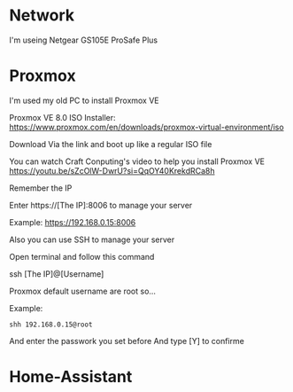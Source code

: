 # Network
I'm useing Netgear GS105E ProSafe Plus

# Proxmox
I'm used my old PC to install Proxmox VE

Proxmox VE 8.0 ISO Installer:
https://www.proxmox.com/en/downloads/proxmox-virtual-environment/iso

Download Via the link and boot up like a regular ISO file

You can watch Craft Conputing's video to help you install Proxmox VE
https://youtu.be/sZcOlW-DwrU?si=QqOY40KrekdRCa8h

Remember the IP 

Enter https://[The IP]:8006 to manage your server

Example: https://192.168.0.15:8006

Also you can use SSH to manage your server

Open terminal and follow this command

ssh [The IP]@[Username]

Proxmox default username are root so...

Example:

    shh 192.168.0.15@root
And enter the passwork you set before
And type [Y] to confirme
# Home-Assistant
